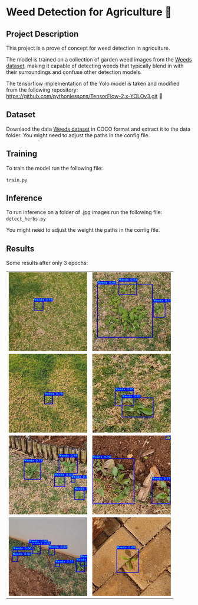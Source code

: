 # Weed Detection for Agriculture 🌱

## Project Description

This project is a prove of concept for weed detection in agriculture. 

The model is trained on a collection of garden weed images from the [Weeds dataset](https://universe.roboflow.com/augmented-startups/weeds-nxe1w), making it capable of detecting weeds that typically blend in with their surroundings and confuse other detection models.


The tensorflow implementation of the Yolo model is taken and modified from the following repository:
https://github.com/pythonlessons/TensorFlow-2.x-YOLOv3.git
🙌




## Dataset
Downlaod the data [Weeds dataset](https://universe.roboflow.com/augmented-startups/weeds-nxe1w) in COCO format and extract it to the data folder. You might need to adjust the paths in the config file.

## Training
To train the model run the following file:

`train.py`

## Inference
To run inference on a folder of .jpg images run the following file:
`detect_herbs.py`

You might need to adjust the weight the paths in the config file.

## Results
Some results after only 3 epochs:

<table style="width:90%">
  <tr>
    <td><img src='docu/20210907_153931_x264_mp4-184_jpg.rf.d84795ffcfda403b97a022567dc0cde6.jpg' alt='Image 1' /></td>
    <td><img src='docu/20210907_153931_x264_mp4-216_jpg.rf.ee70431461177dde38b01a476581acc7.jpg' alt='Image 2' /></td>
  </tr>
  <tr>
    <td><img src='docu/20210907_153931_x264_mp4-412_jpg.rf.89b20d28da734856679cc8276d45d779.jpg' alt='Image 3' /></td>
    <td><img src='docu/20210907_153931_x264_mp4-579_jpg.rf.fc860e18b9860897eb95cba11c6850d3.jpg' alt='Image 4' /></td>
  </tr>
  <tr>
    <td><img src='docu/20210907_153931_x264_mp4-633_jpg.rf.fd1efb3a32553d54fb3cc88ad8804013.jpg' alt='Image 5' /></td>
    <td><img src='docu/20210907_153931_x264_mp4-915_jpg.rf.f20b07a8d61d13661d8a97a9a8ae15cf.jpg' alt='Image 6' /></td>
  </tr>
  <tr>
    <td><img src='docu/20210907_153931_x264_mp4-1140_jpg.rf.ff67b49559d09b679e891ee6cc4c8aed.jpg' alt='Image 7' /></td>
    <td><img src='docu/20210907_153931_x264_mp4-1723_jpg.rf.145e6211848adbf19e92919618b80954.jpg' alt='Image 8' /></td>
  </tr>
</table>